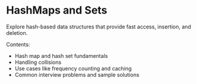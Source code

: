 # HashMaps and Sets

Explore hash-based data structures that provide fast access, insertion, and deletion.

Contents:

- Hash map and hash set fundamentals
- Handling collisions
- Use cases like frequency counting and caching
- Common interview problems and sample solutions
